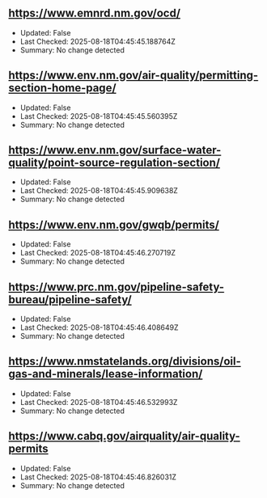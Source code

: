 ## https://www.emnrd.nm.gov/ocd/
- Updated: False
- Last Checked: 2025-08-18T04:45:45.188764Z
- Summary: No change detected

## https://www.env.nm.gov/air-quality/permitting-section-home-page/
- Updated: False
- Last Checked: 2025-08-18T04:45:45.560395Z
- Summary: No change detected

## https://www.env.nm.gov/surface-water-quality/point-source-regulation-section/
- Updated: False
- Last Checked: 2025-08-18T04:45:45.909638Z
- Summary: No change detected

## https://www.env.nm.gov/gwqb/permits/
- Updated: False
- Last Checked: 2025-08-18T04:45:46.270719Z
- Summary: No change detected

## https://www.prc.nm.gov/pipeline-safety-bureau/pipeline-safety/
- Updated: False
- Last Checked: 2025-08-18T04:45:46.408649Z
- Summary: No change detected

## https://www.nmstatelands.org/divisions/oil-gas-and-minerals/lease-information/
- Updated: False
- Last Checked: 2025-08-18T04:45:46.532993Z
- Summary: No change detected

## https://www.cabq.gov/airquality/air-quality-permits
- Updated: False
- Last Checked: 2025-08-18T04:45:46.826031Z
- Summary: No change detected

